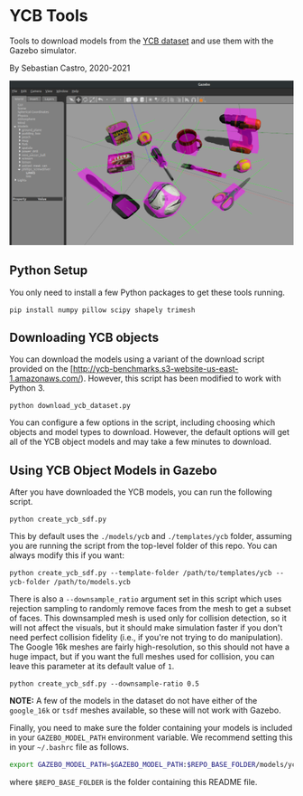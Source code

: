 # YCB Tools
Tools to download models from the [YCB dataset](https://www.ycbbenchmarks.com/) and use them with the Gazebo simulator.

By Sebastian Castro, 2020-2021

![YCB Models in Gazebo](images/ycb_gazebo_inertia.png)

## Python Setup

You only need to install a few Python packages to get these tools running.

```
pip install numpy pillow scipy shapely trimesh
```

## Downloading YCB objects

You can download the models using a variant of the download script provided on the [http://ycb-benchmarks.s3-website-us-east-1.amazonaws.com/). However, this script has been modified to work with Python 3.

```
python download_ycb_dataset.py
```

You can configure a few options in the script, including choosing which objects and model types to download. However, the default options will get all of the YCB object models and may take a few minutes to download.

## Using YCB Object Models in Gazebo

After you have downloaded the YCB models, you can run the following script.

```
python create_ycb_sdf.py
```

This by default uses the `./models/ycb` and `./templates/ycb` folder, assuming you are running the script from the top-level folder of this repo. You can always modify this if you want:

```
python create_ycb_sdf.py --template-folder /path/to/templates/ycb --ycb-folder /path/to/models.ycb
```

There is also a `--downsample_ratio` argument set in this script which uses rejection sampling to randomly remove faces from the mesh to get a subset of faces. This downsampled mesh is used only for collision detection, so it will not affect the visuals, but it should make simulation faster if you don't need perfect collision fidelity (i.e., if you're not trying to do manipulation). The Google 16k meshes are fairly high-resolution, so this should not have a huge impact, but if you want the full meshes used for collision, you can leave this parameter at its default value of `1`.

```
python create_ycb_sdf.py --downsample-ratio 0.5
```

**NOTE:** A few of the models in the dataset do not have either of the `google_16k` or `tsdf` meshes available, so these will not work with Gazebo.

Finally, you need to make sure the folder containing your models is included in your `GAZEBO_MODEL_PATH` environment variable. We recommend setting this in your `~/.bashrc` file as follows.

```bash
export GAZEBO_MODEL_PATH=$GAZEBO_MODEL_PATH:$REPO_BASE_FOLDER/models/ycb
```

where `$REPO_BASE_FOLDER` is the folder containing this README file.
